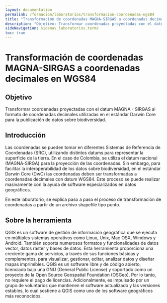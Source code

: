 ```yaml
---
layout: documentation
permalink: /formacion/laboratorios/transformacion-coordenadas-wgs84
title: "Transformación de coordenadas MAGNA-SIRGAS a coordenadas decimales en WGS84"
description: "Objetivo: Transformar coordenadas proyectadas con el datum MAGNA - SIRGAS al formato de  coordenadas decimales utilizadas en el estándar Darwin Core  para la publicación de datos sobre biodiversidad."
sideNavigation: sidenav_laboratorios.terms
toc: true
---
```


# Transformación de coordenadas MAGNA-SIRGAS a coordenadas decimales en WGS84

## Objetivo

Transformar coordenadas proyectadas con el datum MAGNA - SIRGAS  al formato de  coordenadas decimales utilizadas en el estándar Darwin Core  para la publicación de datos sobre biodiversidad.

## Introducción

Las coordenadas se pueden tomar en diferentes Sistemas de Referencia de Coordenadas (SRC), utilizando distintos datums para representar la superficie de la tierra. En el caso de Colombia, se utiliza el datum nacional (MAGNA-SIRGA) para la proyección de las coordenadas. Sin embargo, para facilitar la interoperabilidad de los datos sobre biodiversidad, en el  estándar Darwin Core (DwC) las coordenadas deben ser transformadas a coordenadas decimales  con datum WGS84. Este proceso se puede realizar masivamente con la ayuda de software especializados en datos geográficos. 

En este laboratorio, se explica paso a paso el proceso de transformación de coordenadas  a partir de un archivo shapefile tipo punto.

## Sobre la herramienta

QGIS es un software de gestión de información geográfica que se ejecuta en múltiples sistemas operativos como Linux, Unix, Mac OSX, Windows y Android. También soporta numerosos formatos y funcionalidades de datos vector, datos ráster y bases de datos. Esta herramienta proporciona una creciente gama de servicios, a través de sus funciones básicas y complementos, para visualizar, gestionar, editar, analizar datos y diseñar mapas imprimibles.
QGIS es un software libre y de código abierto, licenciado bajo una GNU (General Public License) y soportado como un proyecto de la Open Source Geospatial Foundation (OSGeo). Por lo tanto, no requiere el pago de licencias. Adicionalmente, es impulsado por un grupo de voluntarios que mantienen el software actualizado y las versiones estables, lo cual sostiene a QGIS como uno de los software geográficos más reconocidos.
